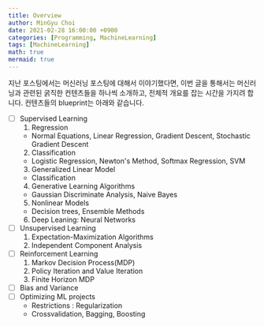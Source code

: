 ```yaml
---
title: Overview
author: MinGyu Choi
date: 2021-02-28 16:00:00 +0900
categories: [Programming, MachineLearning]
tags: [MachineLearning]
math: true
mermaid: true
---
```


지난 포스팅에서는 머신러닝 포스팅에 대해서 이야기했다면, 이번 글을 통해서는 머신러닝과 관련된 굵직한 컨텐츠들을 하나씩 소개하고, 전체적 개요를 잡는 시간을 가지려 합니다.
컨텐츠들의 blueprint는 아래와 같습니다.

- [ ] Supervised Learning
  1. Regression
    - Normal Equations, Linear Regression, Gradient Descent, Stochastic Gradient Descent
  2. Classification
    - Logistic Regression, Newton's Method, Softmax Regression, SVM
  3. Generalized Linear Model
    - Classification
  4. Generative Learning Algorithms
    - Gaussian Discriminate Analysis, Naive Bayes
  5. Nonlinear Models
    - Decision trees, Ensemble Methods
  6. Deep Leaning: Neural Networks
- [ ] Unsupervised Learning
  1. Expectation-Maximization Algorithms
  2. Independent Component Analysis
- [ ] Reinforcement Learning
  1. Markov Decision Process(MDP)
  2. Policy Iteration and Value Iteration
  3. Finite Horizon MDP
- [ ] Bias and Variance
- [ ] Optimizing ML projects
  - Restrictions : Regularization
  - Crossvalidation, Bagging, Boosting 
